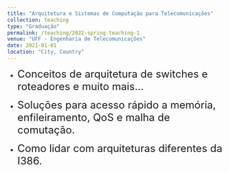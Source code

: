```yaml
---
title: "Arquitetura e Sistemas de Computação para Telecomunicações"
collection: teaching
type: "Graduação"
permalink: /teaching/2022-spring-teaching-1
venue: "UFF - Engenharia de Telecomunicações"
date: 2021-01-01
location: "City, Country"
---
```

- <font size="5">Conceitos de arquitetura de switches e roteadores e muito mais...</font>

- <font size="5">Soluções para acesso rápido a memória, enfileiramento, QoS e malha de comutação.</font>

- <font size="5">Como lidar com arquiteturas diferentes da I386.</font>